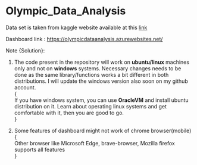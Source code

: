 # Olympic_Data_Analysis 

Data set is taken from kaggle website available at this 
[link](https://www.kaggle.com/heesoo37/120-years-of-olympic-history-athletes-and-results)

Dashboard link : https://olympicdataanalysis.azurewebsites.net/

 
Note 
{Solution}: 
1. The code present in the repository will work on **ubuntu/linux** machines only and not on **windows** systems. Necessary changes needs to be done as the same library/functions works a bit different in both distributions. I will update the windows version also soon on my github account. <br />
  { <br />
  If you have windows system, you can use **OracleVM** and install ubuntu distribution on it. Learn about operating linux systems and get comfortable with it, then you are good to go. <br />
  }

2. Some features of dashboard might not work of chrome browser(mobile) <br />
   {  <br />
   Other browser like Microsoft Edge, brave-browser, Mozilla firefox supports all features <br />
   }


